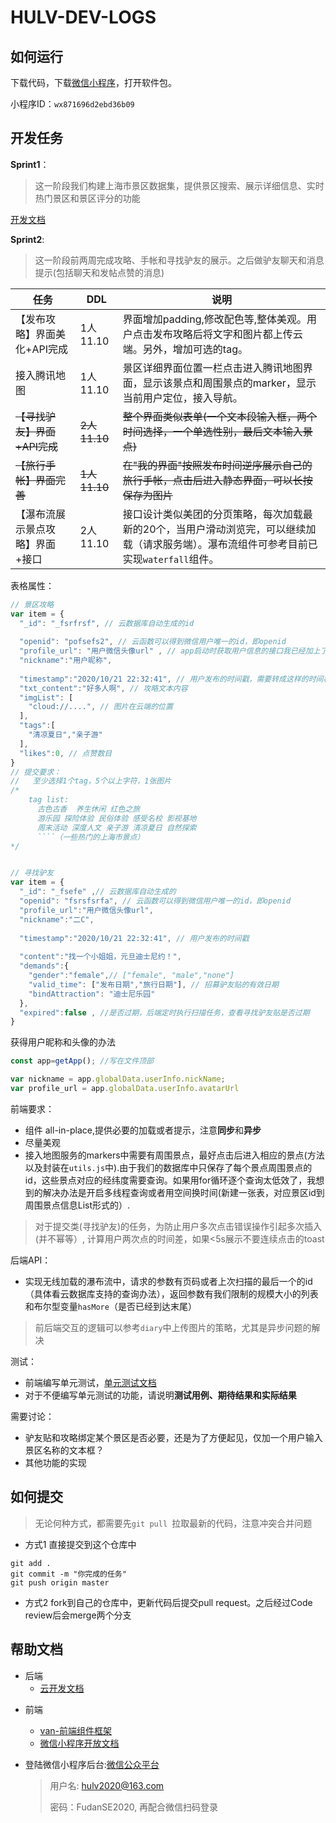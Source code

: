 # HULV-DEV-LOGS


## 如何运行

下载代码，下载[微信小程序](https://developers.weixin.qq.com/miniprogram/dev/devtools/download.html)，打开软件包。

小程序ID：`wx871696d2ebd36b09`





## 开发任务

**Sprint1**：
> 这一阶段我们构建上海市景区数据集，提供景区搜索、展示详细信息、实时热门景区和景区评分的功能

[开发文档](https://github.com/WxxShirley/SE-Travel/blob/master/docs/Sprint1%E5%BC%80%E5%8F%91%E6%96%87%E6%A1%A3.md)

**Sprint2**:
> 这一阶段前两周完成攻略、手帐和寻找驴友的展示。之后做驴友聊天和消息提示(包括聊天和发帖点赞的消息)

| 任务                            | DDL      | 说明                                                         |
| ------------------------------- | -------- | ------------------------------------------------------------ | 
| 【发布攻略】界面美化+API完成    | 1人11.10 | 界面增加padding,修改配色等,整体美观。用户点击发布攻略后将文字和图片都上传云端。另外，增加可选的tag。 | 
| 接入腾讯地图                    | 1人11.10 | 景区详细界面位置一栏点击进入腾讯地图界面，显示该景点和周围景点的marker，显示当前用户定位，接入导航。 | 
| ~~【寻找驴友】界面+API完成~~        | ~~2人11.10~~ | ~~整个界面类似表单(一个文本段输入框，两个时间选择，一个单选性别，最后文本输入景点)~~                      |
| ~~【旅行手帐】界面完善~~          | ~~1人11.10~~ | ~~在"我的界面"按照发布时间逆序展示自己的旅行手帐，点击后进入静态界面，可以长按保存为图片~~ |
| 【瀑布流展示景点攻略】界面+接口 | 2人11.10 | 接口设计类似美团的分页策略，每次加载最新的20个，当用户滑动浏览完，可以继续加载（请求服务端）。瀑布流组件可参考目前已实现`waterfall`组件。 |


表格属性：
```javascript
// 景区攻略
var item = {
  "_id": "_fsrfrsf", // 云数据库自动生成的id
  
  "openid": "pofsefs2", // 云函数可以得到微信用户唯一的id，即openid
  "profile_url": "用户微信头像url" , // app启动时获取用户信息的接口我已经加上了，在那里处理以下就行
  "nickname":"用户昵称",
  
  "timestamp":"2020/10/21 22:32:41", // 用户发布的时间戳，需要转成这样的时间格式
  "txt_content":"好多人啊", // 攻略文本内容
  "imgList": [
    "cloud://....", // 图片在云端的位置
  ],
  "tags":[
    "清凉夏日","亲子游"
  ],
  "likes":0, // 点赞数目
}
// 提交要求：
//   至少选择1个tag，5个以上字符，1张图片
/*
    tag list: 
      古色古香  养生休闲 红色之旅
      游乐园 探险体验 民俗体验 感受名校 影视基地
      周末活动 深度人文 亲子游 清凉夏日 自然探索
      ````（一些热门的上海市景点） 
*/


// 寻找驴友
var item = {
  "_id": "_fsefe" ,// 云数据库自动生成的
  "openid": "fsrsfsrfa", // 云函数可以得到微信用户唯一的id，即openid
  "profile_url":"用户微信头像url",
  "nickname":"二C",
  
  "timestamp":"2020/10/21 22:32:41", // 用户发布的时间戳
  
  "content":"找一个小姐姐，元旦迪士尼约！",
  "demands":{
    "gender":"female",// ["female", "male","none"] 
    "valid_time": ["发布日期","旅行日期"], // 招募驴友贴的有效日期
    "bindAttraction": "迪士尼乐园"
  },
  "expired":false , //是否过期，后端定时执行扫描任务，查看寻找驴友贴是否过期
}
```

获得用户昵称和头像的办法
```javascript
const app=getApp(); //写在文件顶部

var nickname = app.globalData.userInfo.nickName;
var profile_url = app.globalData.userInfo.avatarUrl
```

前端要求：

* 组件 all-in-place,提供必要的加载或者提示，注意**同步**和**异步**
* 尽量美观
* 接入地图服务的markers中需要有周围景点，最好点击后进入相应的景点(方法以及封装在`utils.js`中).由于我们的数据库中只保存了每个景点周围景点的id，这些景点对应的经纬度需要查询。如果用for循环逐个查询太低效了，我想到的解决办法是开启多线程查询或者用空间换时间(新建一张表，对应景区id到周围景点信息List形式的）.
> 对于提交类(寻找驴友)的任务，为防止用户多次点击错误操作引起多次插入(并不幂等）, 计算用户两次点的时间差，如果<5s展示不要连续点击的toast


后端API：

* 实现无线加载的瀑布流中，请求的参数有页码或者上次扫描的最后一个的id（具体看云数据库支持的查询办法），返回参数有我们限制的规模大小的列表和布尔型变量`hasMore`（是否已经到达末尾）


> 前后端交互的逻辑可以参考`diary`中上传图片的策略，尤其是异步问题的解决


测试：
* 前端编写单元测试，[单元测试文档](https://developers.weixin.qq.com/miniprogram/dev/framework/custom-component/unit-test.html)
* 对于不便编写单元测试的功能，请说明**测试用例、期待结果和实际结果**

需要讨论：
* 驴友贴和攻略绑定某个景区是否必要，还是为了方便起见，仅加一个用户输入景区名称的文本框？
* 其他功能的实现

## 如何提交
> 无论何种方式，都需要先`git pull `拉取最新的代码，注意冲突合并问题
* 方式1 直接提交到这个仓库中
```
git add . 
git commit -m "你完成的任务"
git push origin master
```

* 方式2 fork到自己的仓库中，更新代码后提交pull request。之后经过Code review后会merge两个分支




## 帮助文档

- 后端
  * [云开发文档](https://developers.weixin.qq.com/miniprogram/dev/wxcloud/basis/getting-started.html)

* 前端
  * [van-前端组件框架](https://vant-contrib.gitee.io/vant-weapp/#/intro)
  * [微信小程序开放文档](https://developers.weixin.qq.com/miniprogram/dev/framework/)

* 登陆微信小程序后台:[微信公众平台](https://mp.weixin.qq.com/)

  > 用户名: hulv2020@163.com
  >
  > 密码：FudanSE2020, 再配合微信扫码登录





